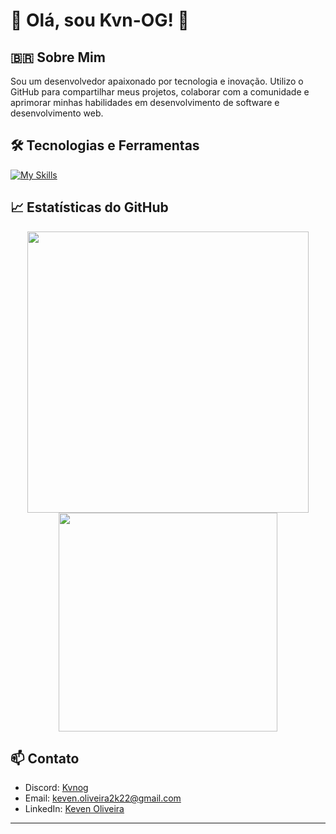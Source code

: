 # 👋 Olá, sou Kvn-OG! 🚀

## 🇧🇷 Sobre Mim

Sou um desenvolvedor apaixonado por tecnologia e inovação. Utilizo o GitHub para compartilhar meus projetos, colaborar com a comunidade e aprimorar minhas habilidades em desenvolvimento de software e desenvolvimento web.

## 🛠️ Tecnologias e Ferramentas

[![My Skills](https://skillicons.dev/icons?i=html,css,js,react,nodejs,java,git,github,vscode,figma)](https://skillicons.dev)

## 📈 Estatísticas do GitHub

<p align="center">
  <img src="https://github-readme-stats.vercel.app/api?username=Kvn-OG&show_icons=true&theme=tokyonight" width="450"/>
  <img src="https://github-readme-stats.vercel.app/api/top-langs/?username=Kvn-OG&layout=compact&theme=tokyonight" width="350"/>
</p>

## 📫 Contato

- Discord: [Kvnog](https://discord.com/users/SeuID)
- Email: keven.oliveira2k22@gmail.com
- LinkedIn: [Keven Oliveira](https://www.linkedin.com/in/kevenolg)

---
